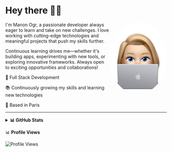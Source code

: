 # Hey there 👋🏻  

<img src="https://raw.githubusercontent.com/ManonOgr/ManonOgr/main/img-1.png" width="180" style="border-radius: 50%;" align="right">

I'm Manon Ogr, a passionate developer always eager to learn and take on new challenges. I love working with cutting-edge technologies and meaningful projects that push my skills further.

Continuous learning drives me—whether it's building apps, experimenting with new tools, or exploring innovative frameworks. Always open to exciting opportunities and collaborations!

🩵 Full Stack Development

📚 Continuously growing my skills and learning new technologies  

📍 Based in Paris

---

<details>
<summary><strong>📊 GitHub Stats</strong></summary>

<br/>
<picture>
  <source media="(prefers-color-scheme: dark)" srcset="https://github-readme-stats.vercel.app/api?username=ManonOgr&show_icons=true&title_color=00b4d8&icon_color=00b4d8&text_color=ffffff&bg_color=2D2D2D&hide_border=true&custom_title=Manon's%20GitHub%20Stats&rank_icon=github&show=discussions_started#gh-dark-mode-only">
  <img src="https://github-readme-stats.vercel.app/api?username=ManonOgr&show_icons=true&title_color=2D2D2D&icon_color=2D2D2D&text_color=2D2D2D&bg_color=d4a373&hide_border=true&custom_title=Manon's%20GitHub%20Stats&rank_icon=github&show=discussions_started#gh-light-mode-only" alt="GitHub stats">
</picture>

</details>

 
  📊 **Profile Views**  
  
  ![Profile Views](https://komarev.com/ghpvc/?username=ManonOgr&color=00b4d8)
